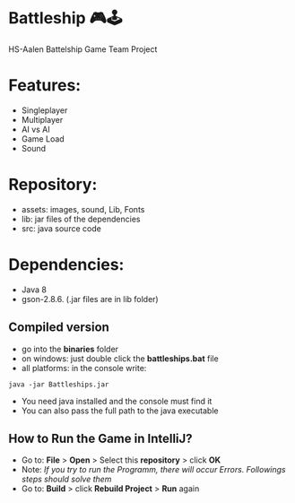 # Battleship 🎮🕹
HS-Aalen Battelship Game Team Project

# Features:
- Singleplayer
- Multiplayer
- AI vs AI
- Game Load
- Sound

# Repository:
<ul>
    <li>assets: images, sound, Lib, Fonts</li>
    <li>lib: jar files of the dependencies</li>
    <li>src: java source code</li>
</ul>

# Dependencies:
<ul>
    <li>Java 8</li>
    <li>gson-2.8.6. (.jar files are in lib folder)</li>
</ul>

## Compiled version

- go into the **binaries** folder
- on windows: just double click the **battleships.bat** file
- all platforms: in the console write:
```shell script
java -jar Battleships.jar
```
- You need java installed and the console must find it
- You can also pass the full path to the java executable

## How to Run the Game in IntelliJ?
- Go to: **File** > **Open** > Select this **repository** > click **OK**
- Note: *If you try to run the Programm, there will occur Errors. Followings steps should solve them*
- Go to: **Build** > click **Rebuild Project** > **Run** again

